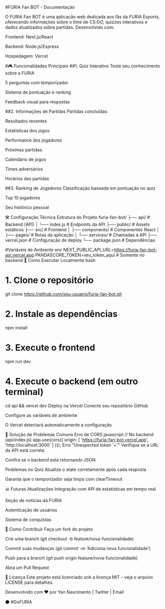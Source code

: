 
#FURIA Fan BOT - Documentação

O FURIA Fan BOT é uma aplicação web dedicada aos fãs da FURIA Esports, oferecendo informações sobre o time de CS:GO, quizzes interativos e dados atualizados sobre partidas. Desenvolvido com:

Frontend: Next.js/React

Backend: Node.js/Express

Hospedagem: Vercel

#🎮 Funcionalidades Principais
##1. Quiz Interativo
Teste seu conhecimento sobre a FURIA

5 perguntas com temporizador

Sistema de pontuação e ranking

Feedback visual para respostas

##2. Informações de Partidas
Partidas concluídas:

Resultados recentes

Estatísticas dos jogos

Performance dos jogadores

Próximas partidas:

Calendário de jogos

Times adversários

Horários das partidas

##3. Ranking de Jogadores
Classificação baseada em pontuação no quiz

Top 10 jogadores

Seu histórico pessoal

🛠️ Configuração Técnica
Estrutura do Projeto
furia-fan-bot/
├── api/               # Backend (API)
│   └── index.js       # Endpoints da API
├── public/            # Assets estáticos
├── src/               # Frontend
│   ├── components/    # Componentes React
│   ├── pages/         # Rotas da aplicação
│   └── services/      # Chamadas à API
├── vercel.json        # Configuração de deploy
└── package.json       # Dependências


#Variáveis de Ambiente
env
NEXT_PUBLIC_API_URL=https://furia-fan-bot-api.vercel.app
PANDASCORE_TOKEN=seu_token_aqui  # Somente no backend
🚀 Como Executar
Localmente
bash
# 1. Clone o repositório
git clone https://github.com/seu-usuario/furia-fan-bot.git

# 2. Instale as dependências
npm install

# 3. Execute o frontend
npm run dev

# 4. Execute o backend (em outro terminal)
cd api && vercel dev
Deploy na Vercel
Conecte seu repositório GitHub

Configure as variáveis de ambiente

O Vercel detectará automaticamente a configuração

🔧 Solução de Problemas Comuns
Erro de CORS
javascript
// No backend (api/index.js)
app.use(cors({
  origin: [
    'https://furia-fan-bot.vercel.app',
    'http://localhost:3000'
  ]
}));
Erro "Unexpected token '<'"
Verifique se a URL da API está correta

Confira se o backend está retornando JSON

Problemas no Quiz
Atualize o state corretamente após cada resposta

Garanta que o temporizador seja limpo com clearTimeout

📊 Futuras Atualizações
Integração com API de estatísticas em tempo real

Seção de notícias da FURIA

Autenticação de usuários

Sistema de conquistas

🤝 Como Contribuir
Faça um fork do projeto

Crie uma branch (git checkout -b feature/nova-funcionalidade)

Commit suas mudanças (git commit -m 'Adiciona nova funcionalidade')

Push para a branch (git push origin feature/nova-funcionalidade)

Abra um Pull Request

📄 Licença
Este projeto está licenciado sob a licença MIT - veja o arquivo LICENSE para detalhes.

Desenvolvido com ❤️ por Yan Nascimento | Twitter | Email

⚫ #GoFURIA
